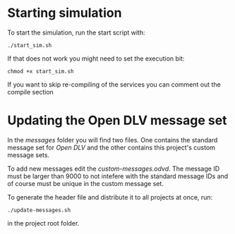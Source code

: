 # Starting simulation

To start the simulation, run the start script with:

	./start_sim.sh

If that does not work you might need to set the execution bit:

	chmod +x start_sim.sh

If you want to skip re-compiling of the services you can comment out the compile section

# Updating the Open DLV message set

In the _messages_ folder you will find two files. One contains the standard  message set for _Open DLV_ and the other contains this project's custom message sets.

To add new messages edit the _custom-messages.odvd_. The message ID must be larger than 9000 to not intefere with the standard message IDs and of course must be unique in the custom message set.

To generate the header file and distribute it to all projects at once, run:

	./update-messages.sh

in the project root folder.